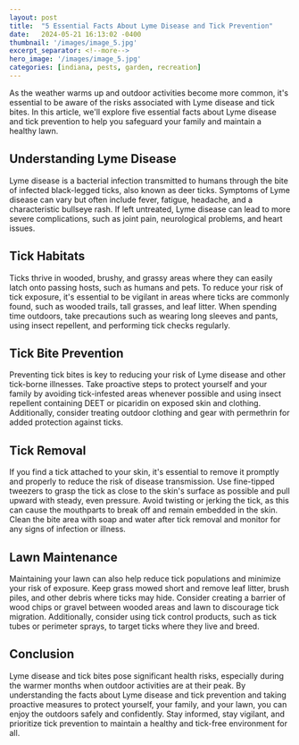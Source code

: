 ```yaml
---
layout: post
title:  "5 Essential Facts About Lyme Disease and Tick Prevention"
date:   2024-05-21 16:13:02 -0400
thumbnail: '/images/image_5.jpg'
excerpt_separator: <!--more-->
hero_image: '/images/image_5.jpg'
categories: [indiana, pests, garden, recreation]
---
```

As the weather warms up and outdoor activities become more common, it's essential to be aware of the risks associated with Lyme disease and tick bites. <!--more-->In this article, we'll explore five essential facts about Lyme disease and tick prevention to help you safeguard your family and maintain a healthy lawn.

## Understanding Lyme Disease
Lyme disease is a bacterial infection transmitted to humans through the bite of infected black-legged ticks, also known as deer ticks. Symptoms of Lyme disease can vary but often include fever, fatigue, headache, and a characteristic bullseye rash. If left untreated, Lyme disease can lead to more severe complications, such as joint pain, neurological problems, and heart issues.

## Tick Habitats
Ticks thrive in wooded, brushy, and grassy areas where they can easily latch onto passing hosts, such as humans and pets. To reduce your risk of tick exposure, it's essential to be vigilant in areas where ticks are commonly found, such as wooded trails, tall grasses, and leaf litter. When spending time outdoors, take precautions such as wearing long sleeves and pants, using insect repellent, and performing tick checks regularly.

## Tick Bite Prevention
Preventing tick bites is key to reducing your risk of Lyme disease and other tick-borne illnesses. Take proactive steps to protect yourself and your family by avoiding tick-infested areas whenever possible and using insect repellent containing DEET or picaridin on exposed skin and clothing. Additionally, consider treating outdoor clothing and gear with permethrin for added protection against ticks.

## Tick Removal
If you find a tick attached to your skin, it's essential to remove it promptly and properly to reduce the risk of disease transmission. Use fine-tipped tweezers to grasp the tick as close to the skin's surface as possible and pull upward with steady, even pressure. Avoid twisting or jerking the tick, as this can cause the mouthparts to break off and remain embedded in the skin. Clean the bite area with soap and water after tick removal and monitor for any signs of infection or illness.

## Lawn Maintenance
Maintaining your lawn can also help reduce tick populations and minimize your risk of exposure. Keep grass mowed short and remove leaf litter, brush piles, and other debris where ticks may hide. Consider creating a barrier of wood chips or gravel between wooded areas and lawn to discourage tick migration. Additionally, consider using tick control products, such as tick tubes or perimeter sprays, to target ticks where they live and breed.

## Conclusion
Lyme disease and tick bites pose significant health risks, especially during the warmer months when outdoor activities are at their peak. By understanding the facts about Lyme disease and tick prevention and taking proactive measures to protect yourself, your family, and your lawn, you can enjoy the outdoors safely and confidently. Stay informed, stay vigilant, and prioritize tick prevention to maintain a healthy and tick-free environment for all.